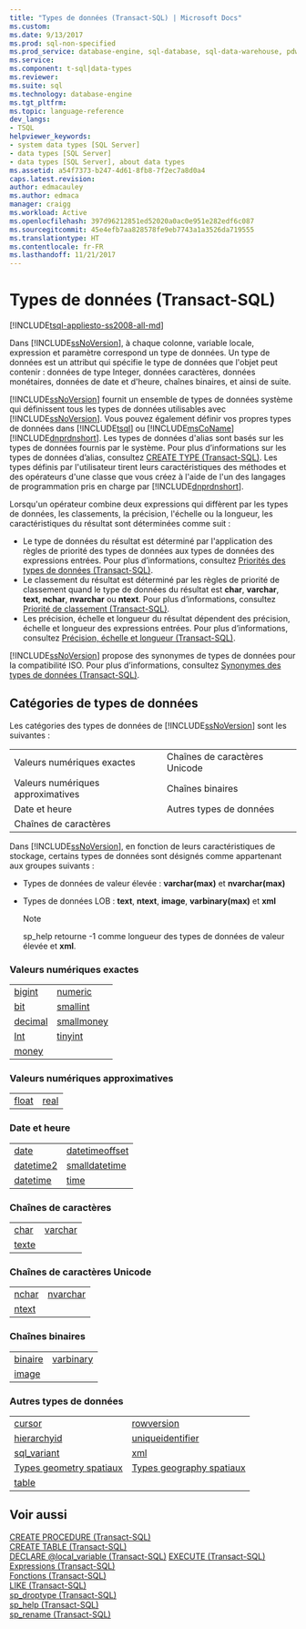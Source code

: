 ```yaml
---
title: "Types de données (Transact-SQL) | Microsoft Docs"
ms.custom: 
ms.date: 9/13/2017
ms.prod: sql-non-specified
ms.prod_service: database-engine, sql-database, sql-data-warehouse, pdw
ms.service: 
ms.component: t-sql|data-types
ms.reviewer: 
ms.suite: sql
ms.technology: database-engine
ms.tgt_pltfrm: 
ms.topic: language-reference
dev_langs:
- TSQL
helpviewer_keywords:
- system data types [SQL Server]
- data types [SQL Server]
- data types [SQL Server], about data types
ms.assetid: a54f7373-b247-4d61-8fb8-7f2ec7a8d0a4
caps.latest.revision: 
author: edmacauley
ms.author: edmaca
manager: craigg
ms.workload: Active
ms.openlocfilehash: 397d96212851ed52020a0ac0e951e282edf6c087
ms.sourcegitcommit: 45e4efb7aa828578fe9eb7743a1a3526da719555
ms.translationtype: HT
ms.contentlocale: fr-FR
ms.lasthandoff: 11/21/2017
---
```

# <a name="data-types-transact-sql"></a>Types de données (Transact-SQL)
[!INCLUDE[tsql-appliesto-ss2008-all-md](../../includes/tsql-appliesto-ss2008-all-md.md)]

Dans [!INCLUDE[ssNoVersion](../../includes/ssnoversion-md.md)], à chaque colonne, variable locale, expression et paramètre correspond un type de données. Un type de données est un attribut qui spécifie le type de données que l'objet peut contenir : données de type Integer, données caractères, données monétaires, données de date et d'heure, chaînes binaires, et ainsi de suite.
  
[!INCLUDE[ssNoVersion](../../includes/ssnoversion-md.md)] fournit un ensemble de types de données système qui définissent tous les types de données utilisables avec [!INCLUDE[ssNoVersion](../../includes/ssnoversion-md.md)]. Vous pouvez également définir vos propres types de données dans [!INCLUDE[tsql](../../includes/tsql-md.md)] ou [!INCLUDE[msCoName](../../includes/msconame-md.md)] [!INCLUDE[dnprdnshort](../../includes/dnprdnshort-md.md)]. Les types de données d'alias sont basés sur les types de données fournis par le système. Pour plus d’informations sur les types de données d’alias, consultez [CREATE TYPE &#40;Transact-SQL&#41;](../../t-sql/statements/create-type-transact-sql.md). Les types définis par l'utilisateur tirent leurs caractéristiques des méthodes et des opérateurs d'une classe que vous créez à l'aide de l'un des langages de programmation pris en charge par [!INCLUDE[dnprdnshort](../../includes/dnprdnshort-md.md)].
  
Lorsqu'un opérateur combine deux expressions qui diffèrent par les types de données, les classements, la précision, l'échelle ou la longueur, les caractéristiques du résultat sont déterminées comme suit :
-   Le type de données du résultat est déterminé par l'application des règles de priorité des types de données aux types de données des expressions entrées. Pour plus d’informations, consultez [Priorités des types de données &#40;Transact-SQL&#41;](../../t-sql/data-types/data-type-precedence-transact-sql.md).  
-   Le classement du résultat est déterminé par les règles de priorité de classement quand le type de données du résultat est **char**, **varchar**, **text**, **nchar**, **nvarchar** ou **ntext**. Pour plus d’informations, consultez [Priorité de classement &#40;Transact-SQL&#41;](../../t-sql/statements/collation-precedence-transact-sql.md).  
-   Les précision, échelle et longueur du résultat dépendent des précision, échelle et longueur des expressions entrées. Pour plus d’informations, consultez [Précision, échelle et longueur &#40;Transact-SQL&#41;](../../t-sql/data-types/precision-scale-and-length-transact-sql.md).  
  
[!INCLUDE[ssNoVersion](../../includes/ssnoversion-md.md)] propose des synonymes de types de données pour la compatibilité ISO. Pour plus d’informations, consultez [Synonymes des types de données &#40;Transact-SQL&#41;](../../t-sql/data-types/data-type-synonyms-transact-sql.md).
  
## <a name="data-type-categories"></a>Catégories de types de données
Les catégories des types de données de [!INCLUDE[ssNoVersion](../../includes/ssnoversion-md.md)] sont les suivantes :
  
|||  
|-|-|  
|Valeurs numériques exactes|Chaînes de caractères Unicode|  
|Valeurs numériques approximatives|Chaînes binaires|  
|Date et heure|Autres types de données|  
|Chaînes de caractères||  
  
Dans [!INCLUDE[ssNoVersion](../../includes/ssnoversion-md.md)], en fonction de leurs caractéristiques de stockage, certains types de données sont désignés comme appartenant aux groupes suivants :
-   Types de données de valeur élevée : **varchar(max)** et **nvarchar(max)**  
-   Types de données LOB : **text**, **ntext**, **image**, **varbinary(max)** et **xml**  
  
    > [!NOTE]  
    >  sp_help retourne -1 comme longueur des types de données de valeur élevée et **xml**.  
  
### <a name="exact-numerics"></a>Valeurs numériques exactes
  
|||  
|-|-|  
|[bigint](../../t-sql/data-types/int-bigint-smallint-and-tinyint-transact-sql.md)|[numeric](../../t-sql/data-types/decimal-and-numeric-transact-sql.md)|  
|[bit](../../t-sql/data-types/bit-transact-sql.md)|[smallint](../../t-sql/data-types/int-bigint-smallint-and-tinyint-transact-sql.md)|  
|[decimal](../../t-sql/data-types/decimal-and-numeric-transact-sql.md)|[smallmoney](../../t-sql/data-types/money-and-smallmoney-transact-sql.md)|  
|[Int](../../t-sql/data-types/int-bigint-smallint-and-tinyint-transact-sql.md)|[tinyint](../../t-sql/data-types/int-bigint-smallint-and-tinyint-transact-sql.md)|  
|[money](../../t-sql/data-types/money-and-smallmoney-transact-sql.md)||  
  
### <a name="approximate-numerics"></a>Valeurs numériques approximatives
  
|||  
|-|-|  
|[float](../../t-sql/data-types/float-and-real-transact-sql.md)|[real](../../t-sql/data-types/float-and-real-transact-sql.md)|  
  
### <a name="date-and-time"></a>Date et heure
  
|||  
|-|-|  
|[date](../../t-sql/data-types/date-transact-sql.md)|[datetimeoffset](../../t-sql/data-types/datetimeoffset-transact-sql.md)|  
|[datetime2](../../t-sql/data-types/datetime2-transact-sql.md)|[smalldatetime](../../t-sql/data-types/smalldatetime-transact-sql.md)|  
|[datetime](../../t-sql/data-types/datetime-transact-sql.md)|[time](../../t-sql/data-types/time-transact-sql.md)|  
  
### <a name="character-strings"></a>Chaînes de caractères
  
|||  
|-|-|  
|[char](../../t-sql/data-types/char-and-varchar-transact-sql.md)|[varchar](../../t-sql/data-types/char-and-varchar-transact-sql.md)|  
|[texte](../../t-sql/data-types/ntext-text-and-image-transact-sql.md)||  
  
### <a name="unicode-character-strings"></a>Chaînes de caractères Unicode
  
|||  
|-|-|  
|[nchar](../../t-sql/data-types/nchar-and-nvarchar-transact-sql.md)|[nvarchar](../../t-sql/data-types/nchar-and-nvarchar-transact-sql.md)|  
|[ntext](../../t-sql/data-types/ntext-text-and-image-transact-sql.md)||  
  
### <a name="binary-strings"></a>Chaînes binaires
  
|||  
|-|-|  
|[binaire](../../t-sql/data-types/binary-and-varbinary-transact-sql.md)|[varbinary](../../t-sql/data-types/binary-and-varbinary-transact-sql.md)|  
|[image](../../t-sql/data-types/ntext-text-and-image-transact-sql.md)||  
  
### <a name="other-data-types"></a>Autres types de données
  
|||  
|-|-|  
|[cursor](../../t-sql/data-types/cursor-transact-sql.md)|[rowversion](../../t-sql/data-types/rowversion-transact-sql.md)|  
|[hierarchyid](../../t-sql/data-types/hierarchyid-data-type-method-reference.md)|[uniqueidentifier](../../t-sql/data-types/uniqueidentifier-transact-sql.md)|  
|[sql_variant](../../t-sql/data-types/sql-variant-transact-sql.md)|[xml](../../t-sql/xml/xml-transact-sql.md)|  
|[Types geometry spatiaux](../../t-sql/spatial-geometry/spatial-types-geometry-transact-sql.md) |[Types geography spatiaux](../../t-sql/spatial-geography/spatial-types-geography.md)|  
|[table](../../t-sql/data-types/table-transact-sql.md) | |
  
## <a name="see-also"></a>Voir aussi
[CREATE PROCEDURE &#40;Transact-SQL&#41;](../../t-sql/statements/create-procedure-transact-sql.md)  
[CREATE TABLE &#40;Transact-SQL&#41;](../../t-sql/statements/create-table-transact-sql.md)  
[DECLARE @local_variable &#40;Transact-SQL&#41;](../../t-sql/language-elements/declare-local-variable-transact-sql.md)
[EXECUTE &#40;Transact-SQL&#41;](../../t-sql/language-elements/execute-transact-sql.md)  
[Expressions &#40;Transact-SQL&#41;](../../t-sql/language-elements/expressions-transact-sql.md)  
[Fonctions &#40;Transact-SQL&#41;](../../t-sql/functions/functions.md)  
[LIKE &#40;Transact-SQL&#41;](../../t-sql/language-elements/like-transact-sql.md)  
[sp_droptype &#40;Transact-SQL&#41;](../../relational-databases/system-stored-procedures/sp-droptype-transact-sql.md)  
[sp_help &#40;Transact-SQL&#41;](../../relational-databases/system-stored-procedures/sp-help-transact-sql.md)  
[sp_rename &#40;Transact-SQL&#41;](../../relational-databases/system-stored-procedures/sp-rename-transact-sql.md)
  
  
